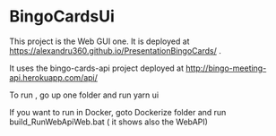 # BingoCardsUi

This project is the Web GUI one. 
It is deployed at https://alexandru360.github.io/PresentationBingoCards/ .

It uses the bingo-cards-api project deployed at http://bingo-meeting-api.herokuapp.com/api/ 

To run , go up one folder and run yarn ui

If you want to run in Docker, goto Dockerize folder and run build_RunWebApiWeb.bat ( it shows also the WebAPI)